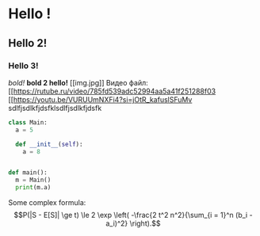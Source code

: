 # Hello !
## Hello 2!
### Hello 3!
*bold!*
**bold 2 hello!**
[[img.jpg]]
Видео файл:
[[https://rutube.ru/video/785fd539adc52994aa5a41f251288f03
[[https://youtu.be/VURUUmNXFi4?si=jOtR_kafuslSFuMv
sdlfjsdlkfjdsfklsdlfjsdlkfjdsfk

```py
class Main:
  a = 5

  def __init__(self):
    a = 8


def main():
  m = Main()
  print(m.a)
```

Some complex formula: $$P(|S - E[S]| \ge t) \le 2 \exp \left( -\frac{2 t^2 n^2}{\sum_{i = 1}^n (b_i - a_i)^2} \right).$$